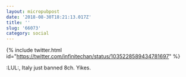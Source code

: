 ```yaml
---
layout: micropubpost
date: '2018-08-30T18:21:13.017Z'
title: ''
slug: '66073'
category: social
---
```

{% include twitter.html id=&quot;https://twitter.com/infinitechan/status/1035228589434781697&quot; %}

:LUL:, Italy just banned 8ch. Yikes.
